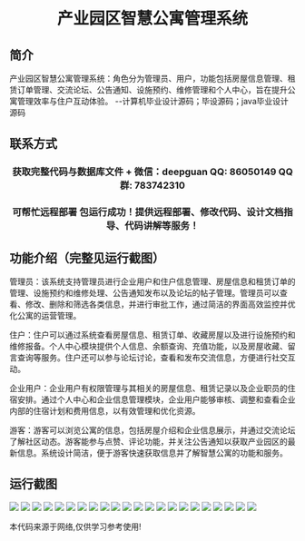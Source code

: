 <p><h1 align="center">产业园区智慧公寓管理系统</h1></p>

## 简介
产业园区智慧公寓管理系统：角色分为管理员、用户，功能包括房屋信息管理、租赁订单管理、交流论坛、公告通知、设施预约、维修管理和个人中心，旨在提升公寓管理效率与住户互动体验。    --计算机毕业设计源码；毕设源码；java毕业设计源码


## 联系方式
<p><h3 align="center">获取完整代码与数据库文件 + 微信：deepguan QQ: 86050149 QQ群: 783742310</h3></p>
<p><h3 align="center">可帮忙远程部署 包运行成功！提供远程部署、修改代码、设计文档指导、代码讲解等服务！</h3></p>

## 功能介绍（完整见运行截图）
管理员：该系统支持管理员进行企业用户和住户信息管理、房屋信息和租赁订单的管理、设施预约和维修处理、公告通知发布以及论坛的帖子管理。管理员可以查看、修改、删除和筛选各类信息，并进行审批工作，通过简洁的界面高效监控并优化公寓的运营管理。

住户：住户可以通过系统查看房屋信息、租赁订单、收藏房屋以及进行设施预约和维修报备。个人中心模块提供个人信息、余额查询、充值功能，以及房屋收藏、留言查询等服务。住户还可以参与论坛讨论，查看和发布交流信息，方便进行社交互动。

企业用户：企业用户有权限管理与其相关的房屋信息、租赁记录以及企业职员的住宿安排。通过个人中心和企业信息管理模块，企业用户能够审核、调整和查看企业内部的住宿计划和费用信息，以有效管理和优化资源。

游客：游客可以浏览公寓的信息，包括房屋介绍和企业信息展示，并通过交流论坛了解社区动态。游客能参与点赞、评论功能，并关注公告通知以获取产业园区的最新信息。系统设计简洁，便于游客快速获取信息并了解智慧公寓的功能和服务。


## 运行截图
![](img/001.jpg)
![](img/002.jpg)
![](img/003.jpg)
![](img/004.jpg)
![](img/005.jpg)
![](img/006.jpg)
![](img/007.jpg)
![](img/008.jpg)
![](img/009.jpg)
![](img/010.jpg)
![](img/011.jpg)
![](img/012.jpg)
![](img/013.jpg)
![](img/014.jpg)
![](img/015.jpg)
![](img/016.jpg)
![](img/017.jpg)
![](img/018.jpg)
![](img/019.jpg)
![](img/020.jpg)
![](img/021.jpg)
![](img/022.jpg)

<p>本代码来源于网络,仅供学习参考使用!</p>
